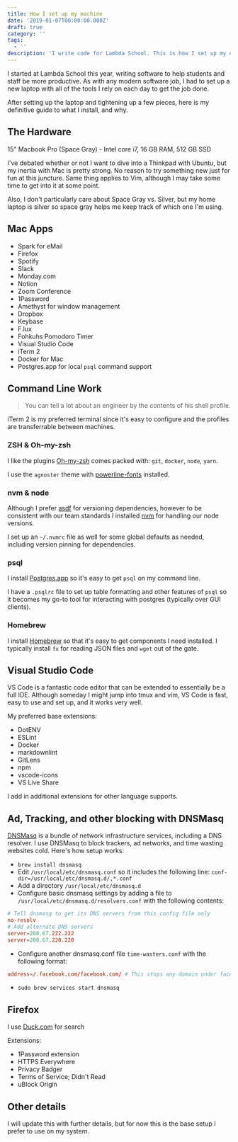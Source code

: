 ```yaml
---
title: How I set up my machine
date: '2019-01-07T00:00:00.000Z'
draft: true
category: ''
tags:
  - ''
description: 'I write code for Lambda School. This is how I set up my new laptop.'
---
```


I started at Lambda School this year, writing software to help students and
staff be more productive. As with any modern software job, I had to set up a new
laptop with all of the tools I rely on each day to get the job done.

After setting up the laptop and tightening up a few pieces, here is my
definitive guide to what I install, and why.

## The Hardware

15" Macbook Pro (Space Gray) - Intel core i7, 16 GB RAM, 512 GB SSD

I've debated whether or not I want to dive into a Thinkpad with Ubuntu, but my
inertia with Mac is pretty strong. No reason to try something new just for fun
at this juncture. Same thing applies to Vim, although I may take some time to
get into it at some point.

Also, I don't particularly care about Space Gray vs. Silver, but my home laptop
is silver so space gray helps me keep track of which one I'm using.

## Mac Apps

- Spark for eMail
- Firefox
- Spotify
- Slack
- Monday.com
- Notion
- Zoom Conference
- 1Password
- Amethyst for window management
- Dropbox
- Keybase
- F.lux
- Fohkuhs Pomodoro Timer
- Visual Studio Code
- iTerm 2
- Docker for Mac
- Postgres.app for local `psql` command support

## Command Line Work

> You can tell a lot about an engineer by the contents of his shell profile.

iTerm 2 is my preferred terminal since it's easy to configure and the profiles
are transferrable between machines.

### ZSH & Oh-my-zsh

I like the plugins [Oh-my-zsh](https://ohmyz.sh/) comes packed with: `git`, `docker`, `node`, `yarn`.

I use the `agnoster` theme with [powerline-fonts](https://github.com/powerline/fonts) installed.

### nvm & node

Although I prefer [asdf](https://asdf-vm.com/) for versioning dependencies, however to be consistent with our team standards I installed [nvm](https://github.com/creationix/nvm) for handling our node versions.

I set up an `~/.nvmrc` file as well for some global defaults as needed, including version pinning for dependencies.

### psql

I install [Postgres.app](https://postgresapp.com/) so it's easy to get `psql` on my command line.

I have a `.psqlrc` file to set up table formatting and other features of `psql` so it becomes my go-to tool for interacting with postgres (typically over GUI clients).

### Homebrew

I install [Homebrew](https://brew.sh) so that it's easy to get components I need installed. I typically install `fx` for reading JSON files and `wget` out of the gate.

## Visual Studio Code

VS Code is a fantastic code editor that can be extended to essentially be a full IDE. Although someday I might jump into tmux and vim, VS Code is fast, easy to use and set up, and it works very well.

My preferred base extensions:

- DotENV
- ESLint
- Docker
- markdownlint
- GitLens
- npm
- vscode-icons
- VS Live Share

I add in additional extensions for other language supports.

## Ad, Tracking, and other blocking with DNSMasq

[DNSMasq](http://www.thekelleys.org.uk/dnsmasq/doc.html) is a bundle of network infrastructure services, including a DNS resolver. I use DNSMasq to block trackers, ad networks, and time wasting websites cold. Here's how setup works:

- `brew install dnsmasq`
- Edit `/usr/local/etc/dnsmasq.conf` so it includes the following line: `conf-dir=/usr/local/etc/dnsmasq.d/,*.conf`
- Add a directory `/usr/local/etc/dnsmasq.d`
- Configure basic dnsmasq settings by adding a file to `/usr/local/etc/dnsmasq.d/resolvers.conf` with the following contents:

```conf
# Tell dnsmasq to get its DNS servers from this config file only
no-resolv
# Add alternate DNS servers
server=208.67.222.222
server=208.67.220.220
```

- Configure another dnsmasq.conf file `time-wasters.conf` with the following format:

```conf
address=/.facebook.com/facebook.com/ # This stops any domain under facebook.com
```

- `sudo brew services start dnsmasq`

## Firefox

I use [Duck.com](https://duck.com) for search

Extensions:

- 1Password extension
- HTTPS Everywhere
- Privacy Badger
- Terms of Service; Didn't Read
- uBlock Origin

## Other details

I will update this with further details, but for now this is the base setup I prefer to use on my system.
